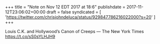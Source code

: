 +++
title = "Note on Nov 12 EDT 2017 at 18:6"
publishdate = 2017-11-12T23:06:02+00:00
draft = false
syndicated = [ 'https://twitter.com/chrisjohndeluca/status/929847786216022000?s=20' ]
+++

Louis C.K. and Hollywood’s Canon of Creeps — The New York Times https://t.co/sS0sYLHJH9
